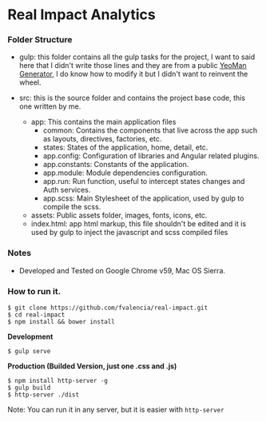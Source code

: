 # Real Impact Analytics

### Folder Structure

* gulp: this folder contains all the gulp tasks for the project, I want to said here that I didn't write those lines and they are from a public [YeoMan Generator][1], I do know how to modify it but I didn't want to reinvent the wheel.

* src:  this is the source folder and contains the project base code, this one written by me.
  * app: This contains the main application files
    * common: Contains the components that live across the app such as layouts, directives, factories, etc.
    * states: States of the application, home, detail, etc.
    * app.config: Configuration of libraries and Angular related plugins.
    * app.constants: Constants of the application.
    * app.module: Module dependencies configuration.
    * app.run: Run function, useful to intercept states changes and Auth services.
    * app.scss: Main Stylesheet of the application, used by gulp to compile the scss.
  * assets: Public assets folder, images, fonts, icons, etc.
  * index.html: app html markup, this file shouldn't be edited and it is used by gulp to inject the javascript and scss compiled files

### Notes

* Developed and Tested on Google Chrome v59, Mac OS Sierra.

### How to run it.  

```
$ git clone https://github.com/fvalencia/real-impact.git
$ cd real-impact
$ npm install && bower install
```

**Development**
```
$ gulp serve
```

**Production (Builded Version, just one .css and .js)**
```
$ npm install http-server -g
$ gulp build
$ http-server ./dist
```
Note: You can run it in any server, but it is easier with `http-server`

[1]: https://github.com/Swiip/generator-gulp-angular
